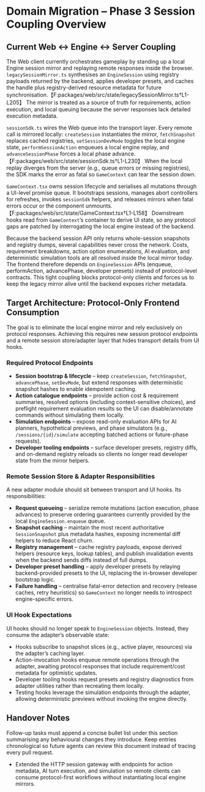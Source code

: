 # Domain Migration – Phase 3 Session Coupling Overview

## Current Web ↔ Engine ↔ Server Coupling

The Web client currently orchestrates gameplay by standing up a local Engine session mirror and replaying remote responses inside the browser. `legacySessionMirror.ts` synthesises an `EngineSession` using registry payloads returned by the backend, applies developer presets, and caches the handle plus registry-derived resource metadata for future synchronisation.【F:packages/web/src/state/legacySessionMirror.ts†L1-L205】 The mirror is treated as a source of truth for requirements, action execution, and local queuing because the server responses lack detailed execution metadata.

`sessionSdk.ts` wires the Web queue into the transport layer. Every remote call is mirrored locally: `createSession` instantiates the mirror, `fetchSnapshot` replaces cached registries, `setSessionDevMode` toggles the local engine state, `performSessionAction` enqueues a local engine replay, and `advanceSessionPhase` forces a local phase advance.【F:packages/web/src/state/sessionSdk.ts†L1-L230】 When the local replay diverges from the server (e.g., queue errors or missing registries), the SDK marks the error as fatal so `GameContext` can tear the session down.

`GameContext.tsx` owns session lifecycle and serialises all mutations through a UI-level promise queue. It bootstraps sessions, manages abort controllers for refreshes, invokes `sessionSdk` helpers, and releases mirrors when fatal errors occur or the component unmounts.【F:packages/web/src/state/GameContext.tsx†L1-L158】 Downstream hooks read from `GameContext`’s container to derive UI state, so any protocol gaps are patched by interrogating the local engine instead of the backend.

Because the backend session API only returns whole-session snapshots and registry dumps, several capabilities never cross the network. Costs, requirement breakdowns, action option enumerations, AI evaluation, and deterministic simulation tools are all resolved inside the local mirror today. The frontend therefore depends on `EngineSession` APIs (enqueue, performAction, advancePhase, developer presets) instead of protocol-level contracts. This tight coupling blocks protocol-only clients and forces us to keep the legacy mirror alive until the backend exposes richer metadata.

## Target Architecture: Protocol-Only Frontend Consumption

The goal is to eliminate the local engine mirror and rely exclusively on protocol responses. Achieving this requires new session protocol endpoints and a remote session store/adapter layer that hides transport details from UI hooks.

### Required Protocol Endpoints

- **Session bootstrap & lifecycle** – keep `createSession`, `fetchSnapshot`, `advancePhase`, `setDevMode`, but extend responses with deterministic snapshot hashes to enable idempotent caching.
- **Action catalogue endpoints** – provide action cost & requirement summaries, resolved options (including context-sensitive choices), and preflight requirement evaluation results so the UI can disable/annotate commands without simulating them locally.
- **Simulation endpoints** – expose read-only evaluation APIs for AI planners, hypothetical previews, and phase simulators (e.g., `/sessions/{id}/simulate` accepting batched actions or future-phase requests).
- **Developer tooling endpoints** – surface developer presets, registry diffs, and on-demand registry reloads so clients no longer read developer state from the mirror helpers.

### Remote Session Store & Adapter Responsibilities

A new adapter module should sit between transport and UI hooks. Its responsibilities:

- **Request queueing** – serialize remote mutations (action execution, phase advances) to preserve ordering guarantees currently provided by the local `EngineSession.enqueue` queue.
- **Snapshot caching** – maintain the most recent authoritative `SessionSnapshot` plus metadata hashes, exposing incremental diff helpers to reduce React churn.
- **Registry management** – cache registry payloads, expose derived helpers (resource keys, lookup tables), and publish invalidation events when the backend sends diffs instead of full dumps.
- **Developer preset handling** – apply developer presets by relaying backend-provided presets to the UI, replacing the in-browser developer bootstrap logic.
- **Failure handling** – centralise fatal-error detection and recovery (release caches, retry heuristics) so `GameContext` no longer needs to introspect engine-specific errors.

### UI Hook Expectations

UI hooks should no longer speak to `EngineSession` objects. Instead, they consume the adapter’s observable state:

- Hooks subscribe to snapshot slices (e.g., active player, resources) via the adapter’s caching layer.
- Action-invocation hooks enqueue remote operations through the adapter, awaiting protocol responses that include requirement/cost metadata for optimistic updates.
- Developer tooling hooks request presets and registry diagnostics from adapter utilities rather than recreating them locally.
- Testing hooks leverage the simulation endpoints through the adapter, allowing deterministic previews without invoking the engine directly.

## Handover Notes

Follow-up tasks must append a concise bullet list under this section summarising any behavioural changes they introduce. Keep entries chronological so future agents can review this document instead of tracing every pull request.

- Extended the HTTP session gateway with endpoints for action metadata, AI
  turn execution, and simulation so remote clients can consume protocol-first
  workflows without instantiating local engine mirrors.
